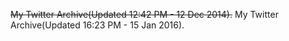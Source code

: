 ~~My Twitter Archive(Updated 12:42 PM - 12 Dec 2014).~~
My Twitter Archive(Updated 16:23 PM - 15 Jan 2016).
